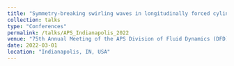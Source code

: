 ```yaml
---
title: "Symmetry-breaking swirling waves in longitudinally forced cylindrical containers"
collection: talks
type: "Conferences"
permalink: /talks/APS_Indianapolis_2022
venue: "75th Annual Meeting of the APS Division of Fluid Dynamics (DFD)"
date: 2022-03-01
location: "Indianapolis, IN, USA"
---
```


